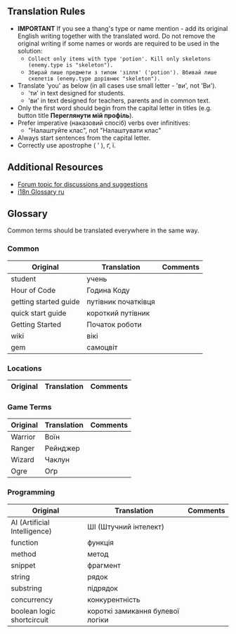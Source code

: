 ## Translation Rules
* **IMPORTANT** If you see a thang's type or name mention - add its original English writing together with the translated word. Do not remove the original writing if some names or words are required to be used in the solution:
  * `Collect only items with type 'potion'. Kill only skeletons (enemy.type is "skeleton").`
  * `Збирай лише предмети з типом 'зілля' ('potion'). Вбивай лише скелетів (enemy.type дорівнює "skeleton").`
* Translate 'you' as below (in all cases use small letter - 'ви', not 'Ви').
  * 'ти' in text designed for students.
  * 'ви' in text designed for teachers, parents and in common text.
* Only the first word should begin from the capital letter in titles (e.g. button title **Переглянути мій профіль**).
* Prefer imperative (наказовий спосіб) verbs over infinitives:
  * "Налаштуйте клас", not "Налаштувати клас"
* Always start sentences from the capital letter.
* Correctly use apostrophe ( ' ), ґ, ї.

## Additional Resources
* [Forum topic for discussions and suggestions](https://discourse.codecombat.com/t/ukrainian-translation/10239)
* [i18n Glossary ru](https://github.com/codecombat/codecombat/wiki/i18n-Glossary-ru)

## Glossary
Common terms should be translated everywhere in the same way.

### Common
| Original | Translation | Comments |
|----------|-------------|----------|
| student  | учень |  |
| Hour of Code | Година Коду |  |
| getting started guide | путівник початківця |  |
| quick start guide | короткий путівник |  |
| Getting Started | Початок роботи |  |
| wiki | вікі |  |
| gem | самоцвіт |  |

### Locations
| Original | Translation | Comments |
|----------|-------------|----------|

### Game Terms
| Original | Translation | Comments |
|----------|-------------|----------|
| Warrior | Воїн |  |
| Ranger | Рейнджер |  |
| Wizard | Чаклун |  |
| Ogre | Оґр |  |

### Programming
| Original | Translation | Comments |
|----------|-------------|----------|
| AI (Artificial Intelligence) | ШІ (Штучний інтелект) |  |
| function | функція |  |
| method | метод |  |
| snippet | фрагмент |  |
| string | рядок |  |
| substring | підрядок |  |
| concurrency | конкурентність |  |
| boolean logic shortcircuit | короткі замикання булевої логіки |  |